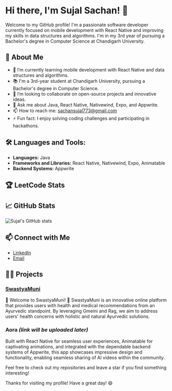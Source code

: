 # Hi there, I'm Sujal Sachan! 👋

Welcome to my GitHub profile! I'm a passionate software developer currently focused on mobile development with React Native and improving my skills in data structures and algorithms. I'm in my 3rd year of pursuing a Bachelor's degree in Computer Science at Chandigarh University.

## 🚀 About Me

- 🌱 I’m currently learning mobile development with React Native and data structures and algorithms.
- 📚 I'm a 3rd-year student at Chandigarh University, pursuing a Bachelor's degree in Computer Science.
- 👯 I’m looking to collaborate on open-source projects and innovative ideas.
- 💬 Ask me about Java, React Native, Nativewind, Expo, and Appwrite.
- 📫 How to reach me: [sachansujal773@gmail.com](mailto:sachansujal773@gmail.com)
- ⚡ Fun fact: I enjoy solving coding challenges and participating in hackathons.

## 🛠️ Languages and Tools:

- **Languages:** Java
- **Frameworks and Libraries:** React Native, Nativewind, Expo, Animatable
- **Backend Systems:** Appwrite

## 🏆 LeetCode Stats

<!-- LEETCODE_STATS -->

## 📈 GitHub Stats

![Sujal's GitHub stats](https://github-readme-stats.vercel.app/api?username=sujalsachan&show_icons=true&theme=radical)

## 📫 Connect with Me

- [LinkedIn](https://www.linkedin.com/in/sujal-sachan-872343249)
- [Email](mailto:sachansujal773@gmail.com)

## 👨‍💻 Projects

### [**SwastyaMuni**](https://github.com/sujalsachan/Swastyamuni/tree/main)
🌿 Welcome to SwastyaMuni! 🌟 SwastyaMuni is an innovative online platform that provides users with health and medical recommendations from an Ayurvedic standpoint. By leveraging Gmeini and Rag, we aim to address users' health concerns with holistic and natural Ayurvedic solutions.

### **Aora** *(link will be uploaded later)*
Built with React Native for seamless user experiences, Animatable for captivating animations, and integrated with the dependable backend systems of Appwrite, this app showcases impressive design and functionality, enabling seamless sharing of AI videos within the community.

Feel free to check out my repositories and leave a star if you find something interesting!

Thanks for visiting my profile! Have a great day! 😄
